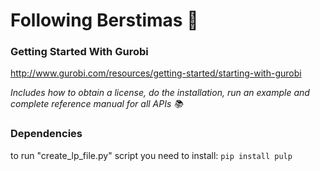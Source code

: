 # Following Berstimas :walking:

### Getting Started With Gurobi

http://www.gurobi.com/resources/getting-started/starting-with-gurobi

*Includes how to obtain a license, do the installation, run an example and complete reference manual for all APIs :books:*



### Dependencies
to run "create_lp_file.py" script you need to install:
`
pip install pulp
`
